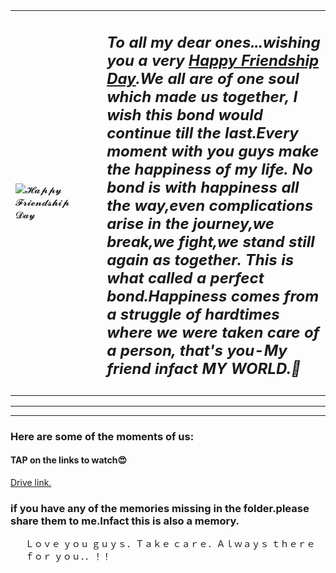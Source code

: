 <!DOCTYPE html>
<html lang="en" dir="ltr">
  <head>
    <meta charset="utf-8">
    <title>Friendship Day</title>
  </head>
  <body>
    <table>
      <tr>
        <td><img src="https://images.thequint.com/thequint%2F2019-08%2F3e4e5fe6-3e36-4649-9058-aaef77553fa3%2FiStock_815506768.jpg?rect=0%2C0%2C3333%2C1875&auto=format%2Ccompress&fmt=webp&width=720" alt=" 𝓗𝓪𝓹𝓹𝔂 𝓕𝓻𝓲𝓮𝓷𝓭𝓼𝓱𝓲𝓹 𝓓𝓪𝔂"></td>
        <td><h2><ol><i>To all my dear ones...wishing you a very <u>Happy Friendship Day</u>.We all are of one soul which made us together,
      I wish this bond would continue till the last.Every moment with you guys make the happiness of my life.
    No bond is with happiness all the way,even complications arise in the journey,we break,we fight,we stand still again as together.
  This is what called a perfect bond.Happiness comes from a struggle of hardtimes where we were taken care of a person,
that's you-My friend infact MY WORLD.💖</i></ol></h2></td>
      </tr>
    </table>
    <hr>
    <hr>
    <h3>Here are some of the moments of us:</h3>
    <h4>TAP on the links to watch😍</h4>
    <a href="https://drive.google.com/drive/folders/1QN0P1Q5I8WVC5bY0uC8HsH6Sh3pQXlJb?usp=sharing">Drive link.</a>
    <h3>if you have any of the memories missing in the folder.please share them to me.Infact this is also a memory.</h3>
    <ol>Ｌｏｖｅ ｙｏｕ ｇｕｙｓ．Ｔａｋｅ ｃａｒｅ．Ａｌｗａｙｓ ｔｈｅｒｅ ｆｏｒ ｙｏｕ．．！！</ol>

  </body>

</html>
